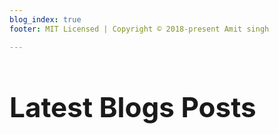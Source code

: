 ```yaml
---
blog_index: true
footer: MIT Licensed | Copyright © 2018-present Amit singh

---
```




<h1 style=" font-size: 44px;" > Latest Blogs Posts </h1>
<br>
<BlogIndex />


